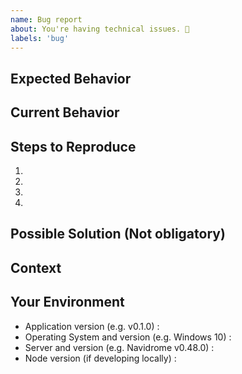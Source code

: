 ```yaml
---
name: Bug report
about: You're having technical issues. 🐞
labels: 'bug'
---
```


## Expected Behavior

<!--- What should have happened? -->

## Current Behavior

<!--- What went wrong? -->
<!-- Add screenshots to help explain your problem -->
<!-- (Open the browser dev tools in the menu or using CTRL + SHIFT + I) -->

## Steps to Reproduce

<!-- Add relevant code and/or a live example -->
<!-- Add stack traces -->

1.

2.

3.

4.

## Possible Solution (Not obligatory)

<!--- Suggest a reason for the bug or how to fix it. -->

## Context

<!--- How has this issue affected you? What are you trying to accomplish? -->

## Your Environment

<!--- Include as many relevant details about the environment you experienced the bug in -->

-   Application version (e.g. v0.1.0) :
-   Operating System and version (e.g. Windows 10) :
-   Server and version (e.g. Navidrome v0.48.0) :
-   Node version (if developing locally) :
